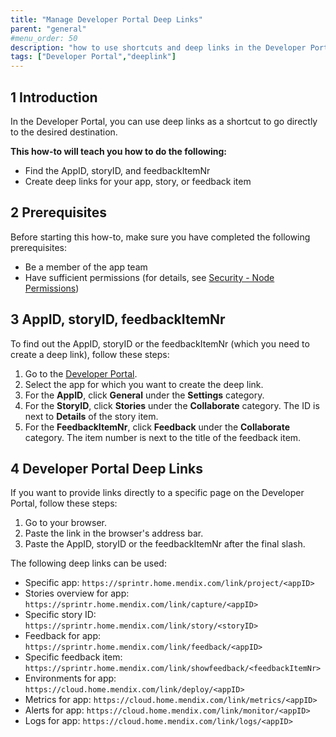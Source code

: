 ```yaml
---
title: "Manage Developer Portal Deep Links"
parent: "general"
#menu_order: 50
description: "how to use shortcuts and deep links in the Developer Portal."
tags: ["Developer Portal","deeplink"]
---
```


## 1 Introduction

In the Developer Portal, you can use deep links as a shortcut to go directly to the desired destination. 

**This how-to will teach you how to do the following:**

* Find the AppID, storyID, and feedbackItemNr
* Create deep links for your app, story, or feedback item

## 2 Prerequisites

Before starting this how-to, make sure you have completed the following prerequisites:

* Be a member of the app team
* Have sufficient permissions (for details, see [Security - Node Permissions](/developerportal/settings/node-permissions))

## 3 AppID, storyID, feedbackItemNr

To find out the AppID, storyID or the feedbackItemNr (which you need to create a deep link), follow these steps:

1. Go to the [Developer Portal](http://home.mendix.com).
2. Select the app for which you want to create the deep link.
3. For the **AppID**, click **General** under the **Settings** category.
4. For the **StoryID**, click **Stories** under the **Collaborate** category. The ID is next to **Details** of the story item.
5. For the **FeedbackItemNr**, click **Feedback** under the **Collaborate** category. The item number is next to the title of the feedback item.

## 4 Developer Portal Deep Links

If you want to provide links directly to a specific page on the Developer Portal, follow these steps:

1. Go to your browser.
2. Paste the link in the browser's address bar.
3. Paste the AppID, storyID or the feedbackItemNr after the final slash.

The following deep links can be used:

* Specific app: `https://sprintr.home.mendix.com/link/project/<appID>`
* Stories overview for app: `https://sprintr.home.mendix.com/link/capture/<appID>`
* Specific story ID: `https://sprintr.home.mendix.com/link/story/<storyID>`
* Feedback for app: `https://sprintr.home.mendix.com/link/feedback/<appID>`
* Specific feedback item: `https://sprintr.home.mendix.com/link/showfeedback/<feedbackItemNr>`
* Environments for app: `https://cloud.home.mendix.com/link/deploy/<appID>`
* Metrics for app: `https://cloud.home.mendix.com/link/metrics/<appID>`
* Alerts for app: `https://cloud.home.mendix.com/link/monitor/<appID>`
* Logs for app: `https://cloud.home.mendix.com/link/logs/<appID>`

